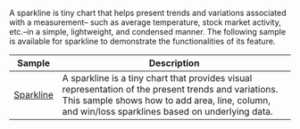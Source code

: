 A sparkline is tiny chart that helps present trends and variations associated with a measurement– such as average temperature, stock market activity, etc.–in a simple, lightweight, and condensed manner.
The following sample is available for sparkline to demonstrate the functionalities of its feature.

| Sample | Description |
| ------ | ----------- |
| [Sparkline](Sparkline/Samples/Sparkline)| A sparkline is a tiny chart that provides visual representation of the present trends and variations. This sample shows how to add area, line, column, and win/loss sparklines based on underlying data. |
